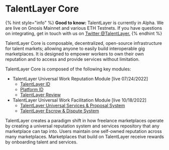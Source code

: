 # TalentLayer Core

{% hint style="info" %}
**Good to know:** TalentLayer is currently in Alpha. We are live on Gnosis Mainnet and various ETH Testnets. If you have questions on integrating, get in touch with us on [Twitter @TalentLayer.](https://twitter.com/TalentLayer)
{% endhint %}

TalentLayer Core is composable, decentralized, open-source infrastructure for talent markets; allowing anyone to easily build interoperable gig marketplaces. It is designed to empower workers to own their own reputation and to access and provide services without limitation.

TalentLayer Core is composed of the following key modules:

* TalentLayer Universal Work Reputation Module \[live 07/24/2022]
  * [TalentLayer ID](elements/what-is-talentlayer-id/)
  * [Platform ID](elements/platformid.md)
  * [TalentLayer Review](elements/reviews-and-reputation.md)
* TalentLayer Universal Work Facilitation Module \[live 10/18/2022]
  * [TalentLayer Universal Services & Proposal System](elements/jobs-and-proposals.md)
  * [TalentLayer Escrow & Dispute System](elements/escrow-and-dispute-system/)

TalentLayer creates a paradigm shift in how freelance marketplaces operate by creating a universal reputation system and services repository that any marketplace can tap into. Users maintain one self-owned reputation across many marketplaces. Marketplaces that build on TalentLayer receive rewards by onboarding talent and services.
